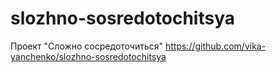 # slozhno-sosredotochitsya
Проект "Сложно сосредоточиться"
https://github.com/vika-yanchenko/slozhno-sosredotochitsya 
